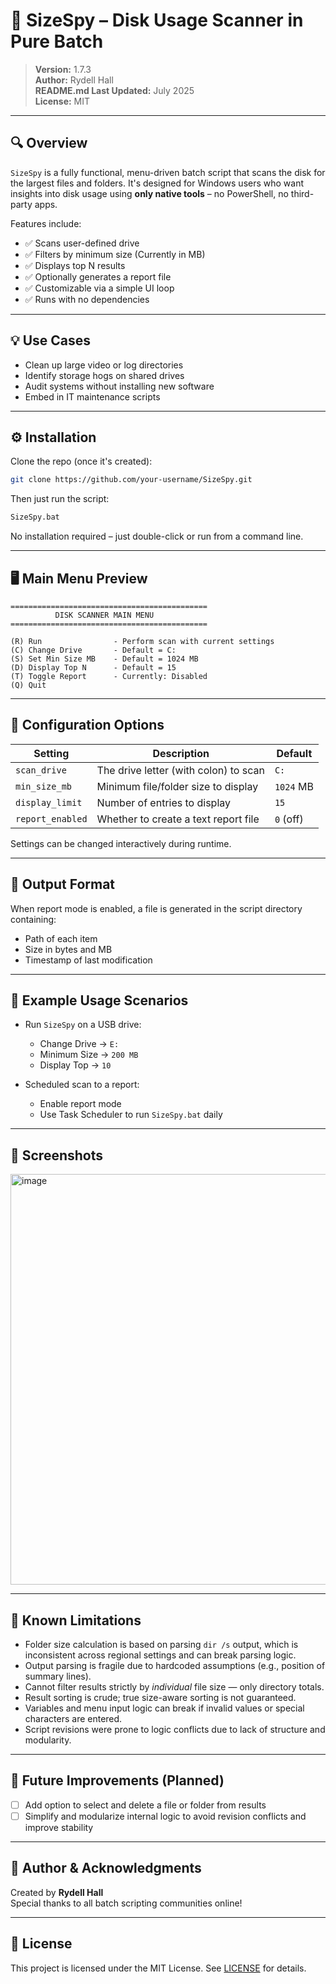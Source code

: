 # 📂 SizeSpy – Disk Usage Scanner in Pure Batch

> **Version:** 1.7.3  
> **Author:** Rydell Hall  
> **README.md Last Updated:** July 2025  
> **License:** MIT

---

## 🔍 Overview

`SizeSpy` is a fully functional, menu-driven batch script that scans the disk for the largest files and folders. It's designed for Windows users who want insights into disk usage using **only native tools** – no PowerShell, no third-party apps.

Features include:
- ✅ Scans user-defined drive
- ✅ Filters by minimum size (Currently in MB)
- ✅ Displays top N results
- ✅ Optionally generates a report file
- ✅ Customizable via a simple UI loop
- ✅ Runs with no dependencies

---

## 💡 Use Cases

- Clean up large video or log directories  
- Identify storage hogs on shared drives  
- Audit systems without installing new software  
- Embed in IT maintenance scripts

---

## ⚙️ Installation

Clone the repo (once it's created):

```bash
git clone https://github.com/your-username/SizeSpy.git
```

Then just run the script:

```bash
SizeSpy.bat
```

No installation required – just double-click or run from a command line.

---

## 🖥️ Main Menu Preview

```
============================================
          DISK SCANNER MAIN MENU
============================================

(R) Run                - Perform scan with current settings
(C) Change Drive       - Default = C:
(S) Set Min Size MB    - Default = 1024 MB
(D) Display Top N      - Default = 15
(T) Toggle Report      - Currently: Disabled
(Q) Quit
```

---

## 🔧 Configuration Options

| Setting         | Description                                | Default     |
|----------------|--------------------------------------------|-------------|
| `scan_drive`    | The drive letter (with colon) to scan      | `C:`        |
| `min_size_mb`   | Minimum file/folder size to display        | `1024` MB   |
| `display_limit` | Number of entries to display               | `15`        |
| `report_enabled`| Whether to create a text report file       | `0` (off)   |

Settings can be changed interactively during runtime.

---

## 📁 Output Format

When report mode is enabled, a file is generated in the script directory containing:
- Path of each item
- Size in bytes and MB
- Timestamp of last modification

---

## 🧪 Example Usage Scenarios

- Run `SizeSpy` on a USB drive:
  - Change Drive → `E:`
  - Minimum Size → `200 MB`
  - Display Top → `10`

- Scheduled scan to a report:
  - Enable report mode
  - Use Task Scheduler to run `SizeSpy.bat` daily

---

## 📸 Screenshots

<img width="1225" height="657" alt="image" src="https://github.com/user-attachments/assets/753770ed-60da-4220-b376-8531d5210be9" />

---

## 🚧 Known Limitations

- Folder size calculation is based on parsing `dir /s` output, which is inconsistent across regional settings and can break parsing logic.
- Output parsing is fragile due to hardcoded assumptions (e.g., position of summary lines).
- Cannot filter results strictly by *individual* file size — only directory totals.
- Result sorting is crude; true size-aware sorting is not guaranteed.
- Variables and menu input logic can break if invalid values or special characters are entered.
- Script revisions were prone to logic conflicts due to lack of structure and modularity.

---

## 🚀 Future Improvements (Planned)

- [ ] Add option to select and delete a file or folder from results
- [ ] Simplify and modularize internal logic to avoid revision conflicts and improve stability

---

## 🧠 Author & Acknowledgments

Created by **Rydell Hall**  
Special thanks to all batch scripting communities online!

---

## 📝 License

This project is licensed under the MIT License. See [LICENSE](LICENSE) for details.
